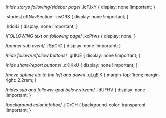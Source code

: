 /*hide storys following/sidebar page*/
.lcFJxY {
    display: none !important;
}

.storiesLeftNavSection--csO9S {
    display: none !important;
}

.hdoiLi {
    display: none !important;
}

/*FOLLOWING text on following page*/
.kcPfws {
    display: none;
}

/*banner sub event*/
.fSpCrC {
    display: none !important;
}

/*hide follow/unfollow buttons*/
.grllUE {
    display: none !important;
}

/*hide share/report buttons*/
.cKIKxU {
    display: none !important;
}

/*move uptime etc to the left and down*/
.gLgEjK {
    margin-top: 1rem;
    margin-right: 2.2rem;
}

/*hides sub and follower goal below stream*/
.ldUFHV {
    display: none !important;
}

/*background color infobox*/
.jlCrCH {
    background-color: transparent !important;
}
